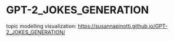 # GPT-2_JOKES_GENERATION

topic modelling visualization: https://susannapinotti.github.io/GPT-2_JOKES_GENERATION/

